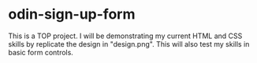 # odin-sign-up-form
This is a TOP project. I will be demonstrating my current HTML and CSS skills by replicate the design in "design.png".
This will also test my skills in basic form controls.
